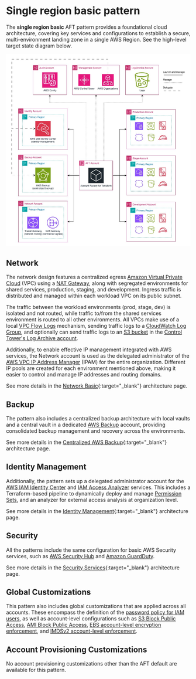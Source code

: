# Single region basic pattern

The **single region basic** AFT pattern provides a foundational cloud architecture, covering key services and configurations to establish a secure, multi-environment landing zone in a single AWS Region. See the high-level target state diagram below.

![High-level Target State](../../docs/static/aft-patterns-single-region-basic.jpg)

## Network

The network design features a centralized egress [Amazon Virtual Private Cloud](https://docs.aws.amazon.com/whitepapers/latest/ec2-networking-for-telecom/amazon-virtual-private-cloud.html) (VPC) using a [NAT Gateway](https://docs.aws.amazon.com/vpc/latest/userguide/vpc-nat-gateway.html), along with segregated environments for shared services, production, staging, and development. Ingress traffic is distributed and managed within each workload VPC on its public subnet.

The traffic between the workload environments (prod, stage, dev) is isolated and not routed, while traffic to/from the shared services environment is routed to all other environments. All VPCs make use of a local [VPC Flow Logs](https://docs.aws.amazon.com/vpc/latest/userguide/flow-logs.html) mechanism, sending traffic logs to a [CloudWatch Log Group](https://docs.aws.amazon.com/AmazonCloudWatch/latest/logs/Working-with-log-groups-and-streams.html), and optionally can send traffic logs to an [S3 bucket](https://docs.aws.amazon.com/AmazonS3/latest/userguide/UsingBucket.html) in the [Control Tower's Log Archive account](https://docs.aws.amazon.com/controltower/latest/userguide/shared-account-resources.html#log-archive-resources).

Additionally, to enable effective IP management integrated with AWS services, the Network account is used as the delegated administrator of the [AWS VPC IP Address Manager](https://docs.aws.amazon.com/whitepapers/latest/ec2-networking-for-telecom/vpc-ip-address-manager-ipam.html) (IPAM) for the entire organization. Different IP pools are created for each environment mentioned above, making it easier to control and manage IP addresses and routing domains.

See more details in the [Network Basic](../../docs/architectures/network-basic.md){:target="_blank"} architecture page.

## Backup

The pattern also includes a centralized backup architecture with local vaults and a central vault in a dedicated [AWS Backup](https://docs.aws.amazon.com/aws-backup/latest/devguide/whatisbackup.html) account, providing consolidated backup management and recovery across the environments.

See more details in the [Centralized AWS Backup](../../docs/architectures/aws-backup.md){:target="_blank"} architecture page.

## Identity Management

Additionally, the pattern sets up a delegated administrator account for the [AWS IAM Identity Center](https://docs.aws.amazon.com/singlesignon/latest/userguide/what-is.html) and [IAM Access Analyzer](https://docs.aws.amazon.com/IAM/latest/UserGuide/what-is-access-analyzer.html) services. This includes a Terraform-based pipeline to dynamically deploy and manage [Permission Sets](https://docs.aws.amazon.com/singlesignon/latest/userguide/permissionsetsconcept.html), and an analyzer for external access analysis at organization level.

See more details in the [Identity Management](../../docs/architectures/identity-management.md){:target="_blank"} architecture page.

## Security

All the patterns include the same configuration for basic AWS Security services, such as [AWS Security Hub](https://docs.aws.amazon.com/securityhub/latest/userguide/what-is-securityhub.html) and [Amazon GuardDuty](https://docs.aws.amazon.com/guardduty/latest/ug/what-is-guardduty.html).

See more details in the [Security Services](../../docs/architectures/security.md){:target="_blank"} architecture page.

## Global Customizations

This pattern also includes global customizations that are applied across all accounts. These encompass the definition of the [password policy for IAM users](https://docs.aws.amazon.com/IAM/latest/UserGuide/id_credentials_passwords_account-policy.html), as well as account-level configurations such as [S3 Block Public Access](https://docs.aws.amazon.com/AmazonS3/latest/userguide/access-control-block-public-access.html), [AMI Block Public Access](https://docs.aws.amazon.com/AWSEC2/latest/UserGuide/block-public-access-to-amis.html), [EBS account-level encryption enforcement](https://docs.aws.amazon.com/ebs/latest/userguide/encryption-by-default.html), and [IMDSv2 account-level enforcement](https://docs.aws.amazon.com/AWSEC2/latest/UserGuide/configuring-IMDS-new-instances.html#set-imdsv2-account-defaults).

## Account Provisioning Customizations

No account provisioning customizations other than the AFT default are available for this pattern.
